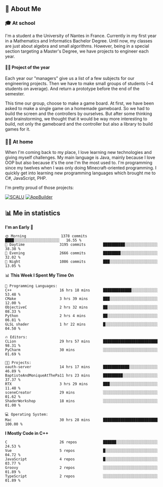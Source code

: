 ## 👀 About Me

### 🎓 At school

I'm a student a the University of Nantes in France. Currently in my first year in a Mathematics and Informatics Bachelor Degree. Until now, my classes are just about algebra and small algorithms. However, being in a special section targeting a Master's Degree, we have projects to engineer each year. 

#### 🔧🔬 Project of the year

Each year our "managers" give us a list of a few subjects for our engineering projects. Then we have to make small groups of students (~4 students on average). And return a prototype before the end of the semester.

This time our group, choose to make a game board. At first, we have been asked to make a single game on a homemade gameboard. So we had to build the screen and the controllers by ourselves. 
But after some thinking and brainstorming, we thought that it would be way more interesting to build, not only the gameboard and the controller but also a library to build games for it.

### 👨‍💻 At home

When I'm coming back to my place, I love learning new technologies and giving myself challenges. My main language is Java, mainly because I love OOP but also because it's the one I'm the most used to. I'm programming since my twelves when I was only doing Minecraft-oriented programming.  I quickly get into learning new programming languages which brought me to C#, JavaScript, PHP. 

I'm pretty proud of those projects:

[![SCALU](https://github-readme-stats.vercel.app/api/pin?username=renardfute&repo=SCALU)](https://github.com/renardfute/scalu)
[![AppBuilder](https://github-readme-stats.vercel.app/api/pin?username=pulsedev2&repo=AppBuilder)](https://github.com/pulsedev2/AppBuilder)

## 📊 Me in statistics
<!--START_SECTION:waka-->
**I'm an Early 🐤** 

```text
🌞 Morning                1378 commits        ████░░░░░░░░░░░░░░░░░░░░░   16.55 % 
🌆 Daytime                3195 commits        ██████████░░░░░░░░░░░░░░░   38.38 % 
🌃 Evening                2666 commits        ████████░░░░░░░░░░░░░░░░░   32.02 % 
🌙 Night                  1086 commits        ███░░░░░░░░░░░░░░░░░░░░░░   13.05 % 
```


📊 **This Week I Spent My Time On** 

```text
💬 Programming Languages: 
C++                      16 hrs 18 mins      █████████████░░░░░░░░░░░░   53.48 % 
CMake                    3 hrs 39 mins       ███░░░░░░░░░░░░░░░░░░░░░░   12.00 % 
ObjectiveC               2 hrs 32 mins       ██░░░░░░░░░░░░░░░░░░░░░░░   08.33 % 
Python                   2 hrs 4 mins        ██░░░░░░░░░░░░░░░░░░░░░░░   06.81 % 
GLSL shader              1 hr 22 mins        █░░░░░░░░░░░░░░░░░░░░░░░░   04.50 % 

🔥 Editors: 
CLion                    29 hrs 57 mins      █████████████████████████   98.31 % 
PyCharm                  30 mins             ░░░░░░░░░░░░░░░░░░░░░░░░░   01.69 % 

🐱‍💻 Projects: 
oauth-server             14 hrs 17 mins      ████████████░░░░░░░░░░░░░   46.89 % 
BaptisteAndMoniqueAtThePa11 hrs 23 mins      █████████░░░░░░░░░░░░░░░░   37.37 % 
RTX                      3 hrs 29 mins       ███░░░░░░░░░░░░░░░░░░░░░░   11.48 % 
sceneCreator             29 mins             ░░░░░░░░░░░░░░░░░░░░░░░░░   01.62 % 
ShaderWorkshop           18 mins             ░░░░░░░░░░░░░░░░░░░░░░░░░   01.00 % 

💻 Operating System: 
Mac                      30 hrs 28 mins      █████████████████████████   100.00 % 
```

**I Mostly Code in C++** 

```text
C                        26 repos            ██████░░░░░░░░░░░░░░░░░░░   24.53 % 
Vue                      5 repos             █░░░░░░░░░░░░░░░░░░░░░░░░   04.72 % 
JavaScript               4 repos             █░░░░░░░░░░░░░░░░░░░░░░░░   03.77 % 
Groovy                   2 repos             ░░░░░░░░░░░░░░░░░░░░░░░░░   01.89 % 
TypeScript               2 repos             ░░░░░░░░░░░░░░░░░░░░░░░░░   01.89 % 
```




<!--END_SECTION:waka-->
